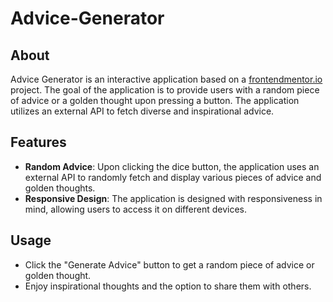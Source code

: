 # Advice-Generator

## About 

Advice Generator is an interactive application based on a [frontendmentor.io](https://www.frontendmentor.io) project.
The goal of the application is to provide users with a random piece of advice or a golden thought upon pressing a button. 
The application utilizes an external API to fetch diverse and inspirational advice.

## Features 

- **Random Advice**: Upon clicking the dice button, the application uses an external API to randomly fetch and display various pieces of advice and golden thoughts.
- **Responsive Design**: The application is designed with responsiveness in mind, allowing users to access it on different devices.

## Usage 

- Click the "Generate Advice" button to get a random piece of advice or golden thought.
- Enjoy inspirational thoughts and the option to share them with others.
